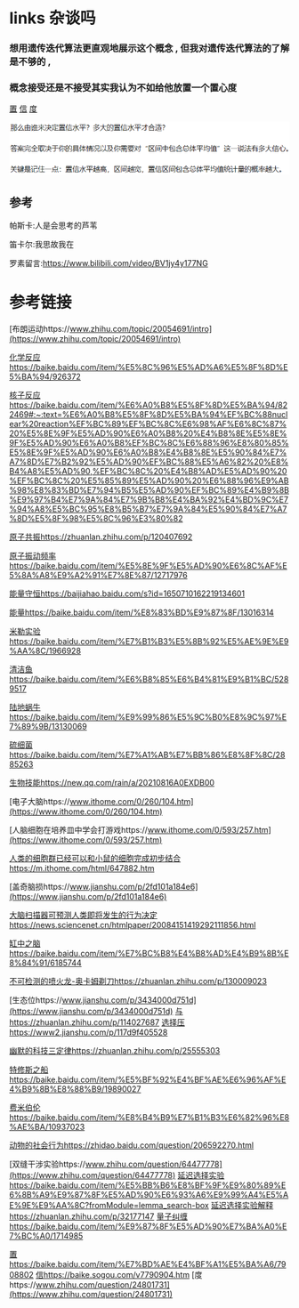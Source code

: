 # links 杂谈吗

### 想用遗传迭代算法更直观地展示这个概念 , 但我对遗传迭代算法的了解是不够的 , 



### 概念接受还是不接受其实我认为不如给他放置一个置心度


[置](https://baike.baidu.com/item/%E7%BD%AE%E4%BF%A1%E5%BA%A6/7908802) [信](https://baike.sogou.com/v7790904.htm) [度](https://www.zhihu.com/question/24801731)

![](image/置信度.png)

## 参考

帕斯卡:人是会思考的芦苇 

笛卡尔:我思故我在

罗素留言:https://www.bilibili.com/video/BV1jy4y177NG

# 参考链接
[布朗运动https://www.zhihu.com/topic/20054691/intro](https://www.zhihu.com/topic/20054691/intro)

[化学反应https://baike.baidu.com/item/%E5%8C%96%E5%AD%A6%E5%8F%8D%E5%BA%94/926372](https://baike.baidu.com/item/%E5%8C%96%E5%AD%A6%E5%8F%8D%E5%BA%94/926372)

[核子反应https://baike.baidu.com/item/%E6%A0%B8%E5%8F%8D%E5%BA%94/822469#:~:text=%E6%A0%B8%E5%8F%8D%E5%BA%94%EF%BC%88nuclear%20reaction%EF%BC%89%EF%BC%8C%E6%98%AF%E6%8C%87%20%E5%8E%9F%E5%AD%90%E6%A0%B8%20%E4%B8%8E%E5%8E%9F%E5%AD%90%E6%A0%B8%EF%BC%8C%E6%88%96%E8%80%85%E5%8E%9F%E5%AD%90%E6%A0%B8%E4%B8%8E%E5%90%84%E7%A7%8D%E7%B2%92%E5%AD%90%EF%BC%88%E5%A6%82%20%E8%B4%A8%E5%AD%90,%EF%BC%8C%20%E4%B8%AD%E5%AD%90%20%EF%BC%8C%20%E5%85%89%E5%AD%90%20%E6%88%96%E9%AB%98%E8%83%BD%E7%94%B5%E5%AD%90%EF%BC%89%E4%B9%8B%E9%97%B4%E7%9A%84%E7%9B%B8%E4%BA%92%E4%BD%9C%E7%94%A8%E5%BC%95%E8%B5%B7%E7%9A%84%E5%90%84%E7%A7%8D%E5%8F%98%E5%8C%96%E3%80%82](https://baike.baidu.com/item/%E6%A0%B8%E5%8F%8D%E5%BA%94/822469#:~:text=%E6%A0%B8%E5%8F%8D%E5%BA%94%EF%BC%88nuclear%20reaction%EF%BC%89%EF%BC%8C%E6%98%AF%E6%8C%87%20%E5%8E%9F%E5%AD%90%E6%A0%B8%20%E4%B8%8E%E5%8E%9F%E5%AD%90%E6%A0%B8%EF%BC%8C%E6%88%96%E8%80%85%E5%8E%9F%E5%AD%90%E6%A0%B8%E4%B8%8E%E5%90%84%E7%A7%8D%E7%B2%92%E5%AD%90%EF%BC%88%E5%A6%82%20%E8%B4%A8%E5%AD%90,%EF%BC%8C%20%E4%B8%AD%E5%AD%90%20%EF%BC%8C%20%E5%85%89%E5%AD%90%20%E6%88%96%E9%AB%98%E8%83%BD%E7%94%B5%E5%AD%90%EF%BC%89%E4%B9%8B%E9%97%B4%E7%9A%84%E7%9B%B8%E4%BA%92%E4%BD%9C%E7%94%A8%E5%BC%95%E8%B5%B7%E7%9A%84%E5%90%84%E7%A7%8D%E5%8F%98%E5%8C%96%E3%80%82)

[原子共振https://zhuanlan.zhihu.com/p/120407692](https://zhuanlan.zhihu.com/p/120407692)

[原子振动频率https://baike.baidu.com/item/%E5%8E%9F%E5%AD%90%E6%8C%AF%E5%8A%A8%E9%A2%91%E7%8E%87/12717976](https://baike.baidu.com/item/%E5%8E%9F%E5%AD%90%E6%8C%AF%E5%8A%A8%E9%A2%91%E7%8E%87/12717976)

[能量守恒https://baijiahao.baidu.com/s?id=1650710162219134601](https://baijiahao.baidu.com/s?id=1650710162219134601)

[能量https://baike.baidu.com/item/%E8%83%BD%E9%87%8F/13016314](https://baike.baidu.com/item/%E8%83%BD%E9%87%8F/13016314)

[米勒实验https://baike.baidu.com/item/%E7%B1%B3%E5%8B%92%E5%AE%9E%E9%AA%8C/1966928](https://baike.baidu.com/item/%E7%B1%B3%E5%8B%92%E5%AE%9E%E9%AA%8C/1966928)

[清洁鱼https://baike.baidu.com/item/%E6%B8%85%E6%B4%81%E9%B1%BC/5289517](https://baike.baidu.com/item/%E6%B8%85%E6%B4%81%E9%B1%BC/5289517)

[陆地蜗牛https://baike.baidu.com/item/%E9%99%86%E5%9C%B0%E8%9C%97%E7%89%9B/13130069](https://baike.baidu.com/item/%E9%99%86%E5%9C%B0%E8%9C%97%E7%89%9B/13130069)

[硫细菌https://baike.baidu.com/item/%E7%A1%AB%E7%BB%86%E8%8F%8C/2885263](https://baike.baidu.com/item/%E7%A1%AB%E7%BB%86%E8%8F%8C/2885263)

[生物技能https://new.qq.com/rain/a/20210816A0EXDB00](https://new.qq.com/rain/a/20210816A0EXDB00)

[电子大脑https://www.ithome.com/0/260/104.htm](https://www.ithome.com/0/260/104.htm)

[人脑细胞在培养皿中学会打游戏https://www.ithome.com/0/593/257.htm](https://www.ithome.com/0/593/257.htm)

[人类的细胞群已经可以和小鼠的细胞完成初步结合https://m.ithome.com/html/647882.htm](https://m.ithome.com/html/647882.htm)

[盖奇脑损https://www.jianshu.com/p/2fd101a184e6](https://www.jianshu.com/p/2fd101a184e6)

[大脑扫描器可预测人类即将发生的行为决定https://news.sciencenet.cn/htmlpaper/20084151419292111856.html](https://news.sciencenet.cn/htmlpaper/20084151419292111856.html)

[缸中之脑https://baike.baidu.com/item/%E7%BC%B8%E4%B8%AD%E4%B9%8B%E8%84%91/6185744](https://baike.baidu.com/item/%E7%BC%B8%E4%B8%AD%E4%B9%8B%E8%84%91/6185744)

[不可检测的喷火龙-奥卡姆剃刀https://zhuanlan.zhihu.com/p/130009023](https://zhuanlan.zhihu.com/p/130009023)

[生态位https://www.jianshu.com/p/3434000d751d](https://www.jianshu.com/p/3434000d751d)    [与https://zhuanlan.zhihu.com/p/114027687](https://zhuanlan.zhihu.com/p/114027687)   [选择压https://www2.jianshu.com/p/117d9f405528](https://www2.jianshu.com/p/117d9f405528)

[幽默的科技三定律https://zhuanlan.zhihu.com/p/25555303](https://zhuanlan.zhihu.com/p/25555303)

[特修斯之船https://baike.baidu.com/item/%E5%BF%92%E4%BF%AE%E6%96%AF%E4%B9%8B%E8%88%B9/19890027](https://baike.baidu.com/item/%E5%BF%92%E4%BF%AE%E6%96%AF%E4%B9%8B%E8%88%B9/19890027)

[费米伯伦https://baike.baidu.com/item/%E8%B4%B9%E7%B1%B3%E6%82%96%E8%AE%BA/10937023](https://baike.baidu.com/item/%E8%B4%B9%E7%B1%B3%E6%82%96%E8%AE%BA/10937023)

[动物的社会行为https://zhidao.baidu.com/question/206592270.html](https://zhidao.baidu.com/question/206592270.html)

[双缝干涉实验https://www.zhihu.com/question/64477778](https://www.zhihu.com/question/64477778) [延迟选择实验https://baike.baidu.com/item/%E5%BB%B6%E8%BF%9F%E9%80%89%E6%8B%A9%E9%87%8F%E5%AD%90%E6%93%A6%E9%99%A4%E5%AE%9E%E9%AA%8C?fromModule=lemma_search-box](https://baike.baidu.com/item/%E5%BB%B6%E8%BF%9F%E9%80%89%E6%8B%A9%E9%87%8F%E5%AD%90%E6%93%A6%E9%99%A4%E5%AE%9E%E9%AA%8C?fromModule=lemma_search-box) [延迟选择实验解释https://zhuanlan.zhihu.com/p/32177147](https://zhuanlan.zhihu.com/p/32177147) [量子纠缠https://baike.baidu.com/item/%E9%87%8F%E5%AD%90%E7%BA%A0%E7%BC%A0/1714985](https://baike.baidu.com/item/%E9%87%8F%E5%AD%90%E7%BA%A0%E7%BC%A0/1714985)

[置https://baike.baidu.com/item/%E7%BD%AE%E4%BF%A1%E5%BA%A6/7908802](https://baike.baidu.com/item/%E7%BD%AE%E4%BF%A1%E5%BA%A6/7908802) [信https://baike.sogou.com/v7790904.htm](https://baike.sogou.com/v7790904.htm) [度https://www.zhihu.com/question/24801731](https://www.zhihu.com/question/24801731)